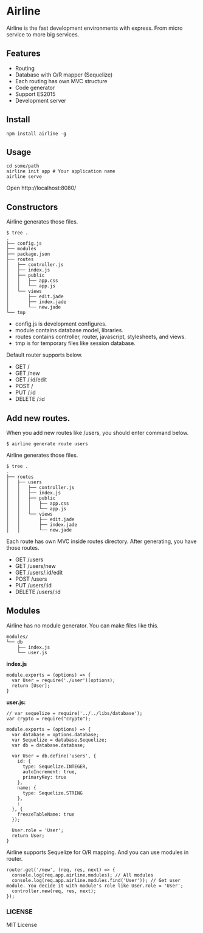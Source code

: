 # Airline

Airline is the fast development environments with express. From micro service to more big services.

## Features

- Routing
- Database with O/R mapper (Sequelize)
- Each routing has own MVC structure
- Code generator
- Support ES2015
- Development server

## Install

```
npm install airline -g
```

## Usage

```
cd some/path
airline init app # Your application name
airline serve
```

Open http://localhost:8080/

## Constructors

Airline generates those files.

```
$ tree .
.
├── config.js
├── modules
├── package.json
├── routes
│   ├── controller.js
│   ├── index.js
│   ├── public
│   │   ├── app.css
│   │   └── app.js
│   └── views
│       ├── edit.jade
│       ├── index.jade
│       └── new.jade
└── tmp
```

- config.js is development configures.
- module contains database model, libraries.
- routes contains controller, router, javascript, stylesheets, and views.
- tmp is for temporary files like session database.

Default router supports below.

- GET /
- GET /new
- GET /:id/edit
- POST /
- PUT /:id
- DELETE /:id

## Add new routes.

When you add new routes like /users, you should enter command below.

```
$ airline generate route users
```

Airline generates those files.

```
$ tree .
.
├── routes
│   ├── users
│   │   ├── controller.js
│   │   ├── index.js
│   │   ├── public
│   │   │   ├── app.css
│   │   │   └── app.js
│   │   └── views
│   │       ├── edit.jade
│   │       ├── index.jade
│   │       └── new.jade
```

Each route has own MVC inside routes directory. After generating, you have those routes.

- GET /users
- GET /users/new
- GET /users/:id/edit
- POST /users
- PUT /users/:id
- DELETE /users/:id

## Modules

Airline has no module generator. You can make files like this.

```
modules/
└── db
    ├── index.js
    └── user.js
```

**index.js**

```
module.exports = (options) => {
  var User = require('./user')(options);
  return [User];
}
```

**user.js:**

```
// var sequelize = require('../../libs/database');
var crypto = require("crypto");

module.exports = (options) => {
  var database = options.database;
  var Sequelize = database.Sequelize;
  var db = database.database;

  var User = db.define('users', {
    id: {
      type: Sequelize.INTEGER,
      autoIncrement: true,
      primaryKey: true
    },
    name: {
      type: Sequelize.STRING
    },
    :
  }, {
    freezeTableName: true
  });

  User.role = 'User';
  return User;
}
```

Airline supports Sequelize for O/R mapping. And you can use modules in router.

```
router.get('/new', (req, res, next) => {
  console.log(req.app.airline.modules); // All modules
  console.log(req.app.airline.modules.find('User')); // Get user module. You decide it with module's role like User.role = 'User';
  controller.new(req, res, next);
});
```

### LICENSE

MIT License